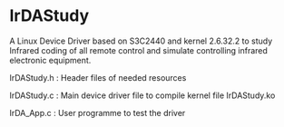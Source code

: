 IrDAStudy
=========

A Linux Device Driver based on S3C2440 and kernel 2.6.32.2 to study Infrared coding of all remote control and simulate controlling infrared electronic equipment.


IrDAStudy.h : Header files of needed resources

IrDAStudy.c : Main device driver file to compile kernel file IrDAStudy.ko
 
IrDA_App.c  : User programme to test the driver
